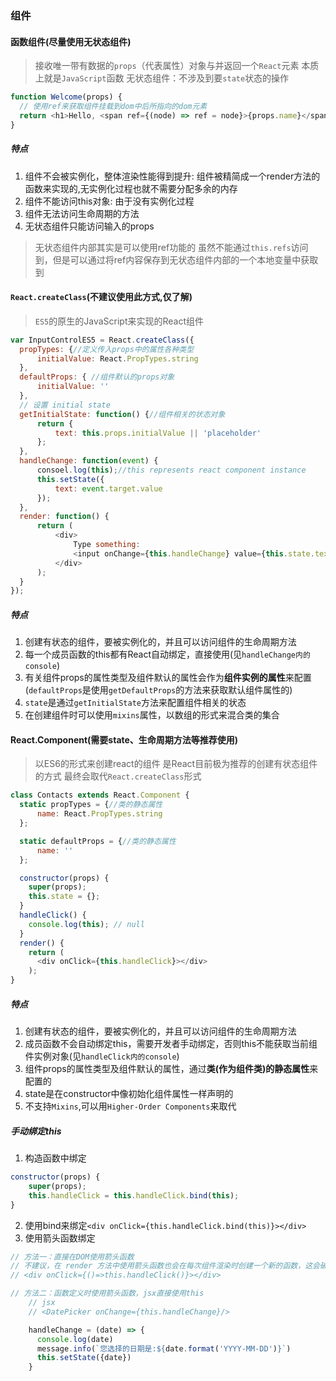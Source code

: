 ### 组件
#### 函数组件(**尽量使用无状态组件**)
  > 接收唯一带有数据的`props`（代表属性）对象与并返回一个`React`元素
  > 本质上就是`JavaScript`函数
  > 无状态组件：不涉及到要`state`状态的操作
  ```javascript
  function Welcome(props) {
    // 使用ref来获取组件挂载到dom中后所指向的dom元素
    return <h1>Hello, <span ref={(node) => ref = node}>{props.name}</span></h1>;
  }
  ```

  ##### 特点
  1. 组件不会被实例化，整体渲染性能得到提升: 组件被精简成一个render方法的函数来实现的,无实例化过程也就不需要分配多余的内存
  2. 组件不能访问this对象: 由于没有实例化过程
  3. 组件无法访问生命周期的方法
  4. 无状态组件只能访问输入的props

  > 无状态组件内部其实是可以使用ref功能的
  > 虽然不能通过`this.refs`访问到，但是可以通过将ref内容保存到无状态组件内部的一个本地变量中获取到

#### `React.createClass`(**不建议使用此方式,仅了解**)
  > `ES5`的原生的JavaScript来实现的React组件

  ```javascript
  var InputControlES5 = React.createClass({
    propTypes: {//定义传入props中的属性各种类型
        initialValue: React.PropTypes.string
    },
    defaultProps: { //组件默认的props对象
        initialValue: ''
    },
    // 设置 initial state
    getInitialState: function() {//组件相关的状态对象
        return {
            text: this.props.initialValue || 'placeholder'
        };
    },
    handleChange: function(event) {
        consoel.log(this);//this represents react component instance
        this.setState({
            text: event.target.value
        });
    },
    render: function() {
        return (
            <div>
                Type something:
                <input onChange={this.handleChange} value={this.state.text} />
            </div>
        );
    }
  });
  ```
  ##### 特点
  1. 创建有状态的组件，要被实例化的，并且可以访问组件的生命周期方法
  2. 每一个成员函数的this都有React自动绑定，直接使用(见`handleChange内的console`)
  3. 有关组件props的属性类型及组件默认的属性会作为**组件实例的属性**来配置(`defaultProps`是使用`getDefaultProps`的方法来获取默认组件属性的)
  4. `state`是通过`getInitialState`方法来配置组件相关的状态
  5. 在创建组件时可以使用`mixins`属性，以数组的形式来混合类的集合

#### React.Component(**需要state、生命周期方法等推荐使用**)
  > 以ES6的形式来创建react的组件
  > 是React目前极为推荐的创建有状态组件的方式
  > 最终会取代`React.createClass`形式

  ```javascript
  class Contacts extends React.Component {
    static propTypes = {//类的静态属性
        name: React.PropTypes.string
    };

    static defaultProps = {//类的静态属性
        name: ''
    };

    constructor(props) {
      super(props);
      this.state = {};
    }
    handleClick() {
      console.log(this); // null
    }
    render() {
      return (
        <div onClick={this.handleClick}></div>
      );
  }
  ```

  ##### 特点
  1. 创建有状态的组件，要被实例化的，并且可以访问组件的生命周期方法
  2. 成员函数不会自动绑定this，需要开发者手动绑定，否则this不能获取当前组件实例对象(见`handleClick内的console`)
  3. 组件props的属性类型及组件默认的属性，通过**类(作为组件类)的静态属性**来配置的
  4. state是在constructor中像初始化组件属性一样声明的
  5. 不支持`Mixins`,可以用`Higher-Order Components`来取代

  ##### 手动绑定this
  1. 构造函数中绑定

```javascript
constructor(props) {
    super(props);
    this.handleClick = this.handleClick.bind(this);
}
```
  2. 使用bind来绑定`<div onClick={this.handleClick.bind(this)}></div>`
  3. 使用箭头函数绑定

```javascript
// 方法一：直接在DOM使用箭头函数
// 不建议，在 render 方法中使用箭头函数也会在每次组件渲染时创建一个新的函数，这会破坏基于恒等比较的性能优化。
// <div onClick={()=>this.handleClick()}></div>

// 方法二：函数定义时使用箭头函数，jsx直接使用this
	// jsx
	// <DatePicker onChange={this.handleChange}/>

    handleChange = (date) => {
      console.log(date)
      message.info(`您选择的日期是:${date.format('YYYY-MM-DD')}`)
      this.setState({date})
    }
```